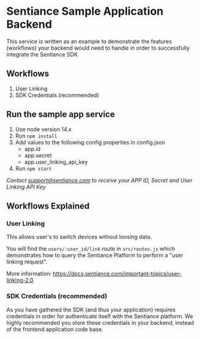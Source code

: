 # Sentiance Sample Application Backend
This service is written as an example to demonstrate the features (workflows) your backend would need to handle in order to successfully integrate the Sentiance SDK

## Workflows

1. User Linking
1. SDK Credentials (recommended)

## Run the sample app service
1. Use node version 14.x
2. Run `npm install`
3. Add values to the following config properties in config.json
    - app.id
    - app.secret
    - app.user_linking_api_key
4. Run `npm start`

*Contact support@sentiance.com to receive your APP ID, Secret and User Linking API Key*

## Workflows Explained

### User Linking

This allows user's to switch devices without loosing data. 

You will find the `users/:user_id/link` route in `src/routes.js` which demonstrates how to query the Sentiance Platform to perform a "user linking request".

More information: https://docs.sentiance.com/important-topics/user-linking-2.0

### SDK Credentials (recommended)

As you have gathered the SDK (and thus your application) requires credentials in order for authenticate itself with the Sentiance platform. We highly recommended you store these credentials in your backend, instead of the frontend application code base.